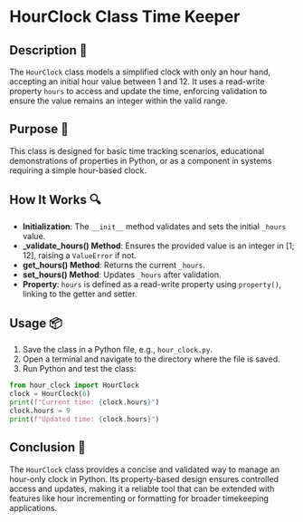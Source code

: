 # HourClock Class Time Keeper

## Description 📝

The `HourClock` class models a simplified clock with only an hour hand, accepting an initial hour value between 1 and 12.
It uses a read-write property `hours` to access and update the time, enforcing validation to ensure the value remains an integer within the valid range.

## Purpose 🎯

This class is designed for basic time tracking scenarios, educational demonstrations of properties in Python, or as a component in systems requiring a simple hour-based clock.

## How It Works 🔍

-   **Initialization**: The `__init__` method validates and sets the initial `_hours` value.
-   **\_validate_hours() Method**: Ensures the provided value is an integer in [1; 12], raising a `ValueError` if not.
-   **get_hours() Method**: Returns the current `_hours`.
-   **set_hours() Method**: Updates `_hours` after validation.
-   **Property**: `hours` is defined as a read-write property using `property()`, linking to the getter and setter.

## Usage 📦

1. Save the class in a Python file, e.g., `hour_clock.py`.
2. Open a terminal and navigate to the directory where the file is saved.
3. Run Python and test the class:

```python
from hour_clock import HourClock
clock = HourClock(6)
print(f"Current time: {clock.hours}")
clock.hours = 9
print(f"Updated time: {clock.hours}")
```

## Conclusion 🚀

The `HourClock` class provides a concise and validated way to manage an hour-only clock in Python.
Its property-based design ensures controlled access and updates, making it a reliable tool that can be extended with features like hour incrementing or formatting for broader timekeeping applications.
